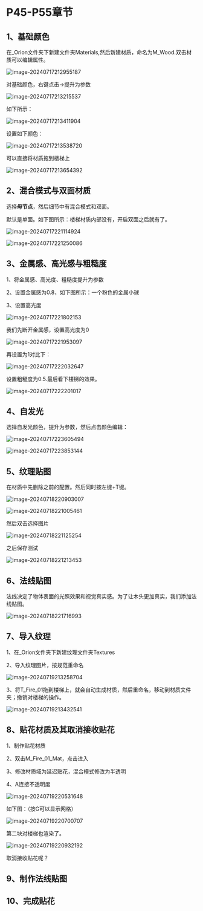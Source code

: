 # P45-P55章节

## 1、基础颜色

在_Orion文件夹下新建文件夹Materials,然后新建材质，命名为M_Wood.双击材质可以编辑属性。

![image-20240717212955187](https://github.com/gosaintmrc/unreal-engine-learn/blob/main/课程章节内容/010_初涉材质/img/01.png)

对基础颜色，右键点击->提升为参数

![image-20240717213215537](https://github.com/gosaintmrc/unreal-engine-learn/blob/main/课程章节内容/010_初涉材质/img/02.png)

如下所示：

![image-20240717213411904](https://github.com/gosaintmrc/unreal-engine-learn/blob/main/课程章节内容/010_初涉材质/img/03.png)



设置如下颜色：

![image-20240717213538720](https://github.com/gosaintmrc/unreal-engine-learn/blob/main/课程章节内容/010_初涉材质/img/04.png)

可以直接将材质拖到楼梯上

![image-20240717213654392](https://github.com/gosaintmrc/unreal-engine-learn/blob/main/课程章节内容/010_初涉材质/img/05.png)

## 2、混合模式与双面材质

选择**母节点**，然后细节中有混合模式和双面。

默认是单面。如下图所示：楼梯材质内部没有，开启双面之后就有了。

![image-20240717221114924](https://github.com/gosaintmrc/unreal-engine-learn/blob/main/课程章节内容/010_初涉材质/img/06.png)



![image-20240717221250086](https://github.com/gosaintmrc/unreal-engine-learn/blob/main/课程章节内容/010_初涉材质/img/07.png)

## 3、金属感、高光感与粗糙度

1、将金属感、高光度、粗糙度提升为参数

2、设置金属感为0.8，如下图所示：一个粉色的金属小球

3、设置高光度

![image-20240717221802153](https://github.com/gosaintmrc/unreal-engine-learn/blob/main/课程章节内容/010_初涉材质/img/08.png)



我们先断开金属感，设置高光度为0

![image-20240717221953097](https://github.com/gosaintmrc/unreal-engine-learn/blob/main/课程章节内容/010_初涉材质/img/09.png)

再设置为1对比下：

![image-20240717222032647](https://github.com/gosaintmrc/unreal-engine-learn/blob/main/课程章节内容/010_初涉材质/img/10.png)

设置粗糙度为0.5.最后看下楼梯的效果。

![image-20240717222201017](https://github.com/gosaintmrc/unreal-engine-learn/blob/main/课程章节内容/010_初涉材质/img/11.png)

## 4、自发光

选择自发光颜色，提升为参数，然后点击颜色编辑：

![image-20240717223605494](https://github.com/gosaintmrc/unreal-engine-learn/blob/main/课程章节内容/010_初涉材质/img/12.png)

![image-20240717223853144](https://github.com/gosaintmrc/unreal-engine-learn/blob/main/课程章节内容/010_初涉材质/img/13.png)



## 5、纹理贴图

在材质中先删除之前的配置。然后同时按左键+T键。

![image-20240718220903007](https://github.com/gosaintmrc/unreal-engine-learn/blob/main/课程章节内容/010_初涉材质/img/14.png)

![image-20240718221005461](https://github.com/gosaintmrc/unreal-engine-learn/blob/main/课程章节内容/010_初涉材质/img/15.png)

然后双击选择图片

![image-20240718221125254](https://github.com/gosaintmrc/unreal-engine-learn/blob/main/课程章节内容/010_初涉材质/img/16.png)

之后保存测试

![image-20240718221213453](https://github.com/gosaintmrc/unreal-engine-learn/blob/main/课程章节内容/010_初涉材质/img/17.png)

## 6、法线贴图

法线决定了物体表面的光照效果和视觉真实感。为了让木头更加真实，我们添加法线贴图。

![image-20240718221716993](https://github.com/gosaintmrc/unreal-engine-learn/blob/main/课程章节内容/010_初涉材质/img/18.png)

## 7、导入纹理

1、在_Orion文件夹下新建纹理文件夹Textures

2、导入纹理图片，按规范重命名

![image-20240719213258704](https://github.com/gosaintmrc/unreal-engine-learn/blob/main/课程章节内容/010_初涉材质/img/19.png)

3、将T_Fire_01拖到楼梯上，就会自动生成材质，然后重命名，移动到材质文件夹；撤销对楼梯的操作。

![image-20240719213432541](https://github.com/gosaintmrc/unreal-engine-learn/blob/main/课程章节内容/010_初涉材质/img/20.png)

## 8、贴花材质及其取消接收贴花

1、制作贴花材质

2、双击M_Fire_01_Mat，点击进入

3、修改材质域为延迟贴花，混合模式修改为半透明

4、A连接不透明度

![image-20240719220531648](https://github.com/gosaintmrc/unreal-engine-learn/blob/main/课程章节内容/010_初涉材质/img/21.png)

如下图：（按G可以显示网格）

![image-20240719220700707](https://github.com/gosaintmrc/unreal-engine-learn/blob/main/课程章节内容/010_初涉材质/img/22.png)

第二块对楼梯也渲染了。

![image-20240719220932192](https://github.com/gosaintmrc/unreal-engine-learn/blob/main/课程章节内容/010_初涉材质/img/23.png)

取消接收贴花呢？



## 9、制作法线贴图

## 10、完成贴花
